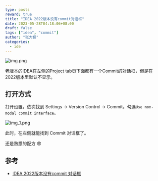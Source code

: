 ```yaml
---
type: posts
reward: true
title: "IDEA 2022版本没有commit对话框"
date: 2023-05-28T04:18:06+08:00
draft: false
tags: ["idea", "commit"]
author: "张大锅"
categories:
  - ide
---
```



![img.png](/img/ide/idea/2023-05-28/img.png)

老版本的IDEA在左侧的Project tab页下面都有一个Commit的对话框，但是在2022版本里默认不显示。

<!--more-->

## 打开方式

打开设置，依次找到 Settings -> Version Control -> Commit，勾选`Use non-modal commit interface`。

![img_1.png](/img/ide/idea/2023-05-28/img_1.png)

此时，在左侧就能找到 Commit 对话框了。

还是熟悉的配方 😎

## 参考

- [IDEA 2022版本没有commit 对话框](https://blog.csdn.net/ISaiSai/article/details/124907435)